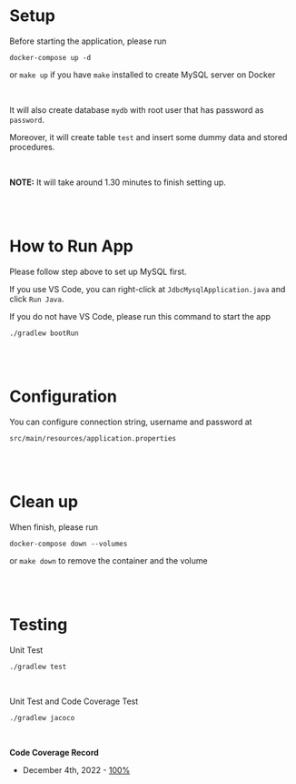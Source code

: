 # Setup

Before starting the application, please run

```
docker-compose up -d
```

or `make up` if you have `make` installed to create MySQL server on Docker

<br>

It will also create database `mydb` with root user that has password as `password`.

Moreover, it will create table `test` and insert some dummy data and stored procedures.

<br>

**NOTE:** It will take around 1.30 minutes to finish setting up.

<br>
<br>

# How to Run App

Please follow step above to set up MySQL first.

If you use VS Code, you can right-click at `JdbcMysqlApplication.java` and click `Run Java`.

If you do not have VS Code, please run this command to start the app

```
./gradlew bootRun
```

<br>
<br>

# Configuration

You can configure connection string, username and password at

```
src/main/resources/application.properties
```

<br>
<br>

# Clean up

When finish, please run

```
docker-compose down --volumes
```

or `make down` to remove the container and the volume

<br>
<br>

# Testing

Unit Test

`./gradlew test`

<br>

Unit Test and Code Coverage Test

`./gradlew jacoco`

<br>

**Code Coverage Record**

- December 4th, 2022 - [100%](https://github.com/kiart-tantasi/spring-boot-jdbc-starter/pull/9#issuecomment-1336326987)

<br>
<br>
